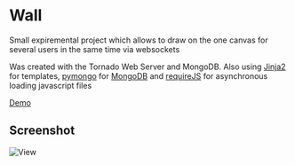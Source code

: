 Wall
====

Small expiremental project which allows to draw on the one canvas for several users in the same time via websockets

Was created with the Tornado Web Server and MongoDB.
Also using [Jinja2][jinja2] for templates, [pymongo][pymongo] for [MongoDB][mongodb] and [requireJS][requirejs] for asynchronous loading javascript files

[Demo][Demo]

[jinja2]: http://jinja.pocoo.org/docs/
[pymongo]: http://api.mongodb.org/python/current/
[mongodb]: http://www.mongodb.org/
[requireJS]: http://requirejs.org/
[Demo]: http://178.76.248.78:8888/

## Screenshot

![View](https://raw.github.com/ONE001/Wall/master/screenshots/1.png "view")
